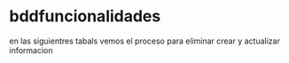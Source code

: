 # bddfuncionalidades

en las siguientres tabals vemos el proceso para  eliminar crear y actualizar informacion 

